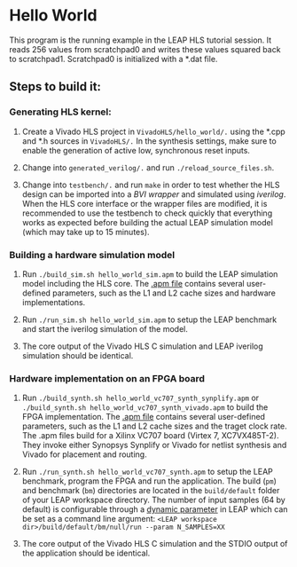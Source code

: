 Hello World
=============

This program is the running example in the LEAP HLS tutorial session. It reads 256 values from scratchpad0 and writes these values squared back to scratchpad1. Scratchpad0 is initialized with a *.dat file.

Steps to build it:
-------------

### Generating HLS kernel:

1) Create a Vivado HLS project in `VivadoHLS/hello_world/.` using the *.cpp and *.h sources in `VivadoHLS/.` In the synthesis settings, make sure to enable the generation of active low, synchronous reset inputs.

2) Change into `generated_verilog/.` and run `./reload_source_files.sh`.

3) Change into `testbench/.` and run `make` in order to test whether the HLS design can be imported into a *BVI wrapper* and simulated using *iverilog*. When the HLS core interface or the wrapper files are modified, it is recommended to use the testbench to check quickly that everything works as expected before building the actual LEAP simulation model (which may take up to 15 minutes).

### Building a hardware simulation model

1) Run `./build_sim.sh hello_world_sim.apm` to build the LEAP simulation model including the HLS core. The [.apm file](https://github.com/AWB-Tools/awb/wiki//Apm-file) contains several user-defined parameters, such as the L1 and L2 cache sizes and hardware implementations.

2) Run `./run_sim.sh hello_world_sim.apm` to setup the LEAP benchmark and start the iverilog simulation of the model.

3) The core output of the Vivado HLS C simulation and LEAP iverilog simulation should be identical.

### Hardware implementation on an FPGA board

1) Run `./build_synth.sh hello_world_vc707_synth_synplify.apm` or `./build_synth.sh hello_world_vc707_synth_vivado.apm` to build the FPGA implementation. The [.apm file](https://github.com/AWB-Tools/awb/wiki//Apm-file) contains several user-defined parameters, such as the L1 and L2 cache sizes and the traget clock rate. The .apm files build for a Xilinx VC707 board (Virtex 7, XC7VX485T-2). They invoke either Synopsys Synplify or Vivado for netlist synthesis and Vivado for placement and routing.

2) Run `./run_synth.sh hello_world_vc707_synth.apm` to setup the LEAP benchmark, program the FPGA and run the application. The build (`pm`) and benchmark (`bm`) directories are located in the `build/default` folder of your LEAP workspace directory. The number of input samples (64 by default) is configurable through a [dynamic parameter](https://github.com/LEAP-FPGA/leap-documentation/wiki/Dynamic-parameters) in LEAP which can be set as a command line argument: `<LEAP workspace dir>/build/default/bm/null/run --param N_SAMPLES=XX`

3) The core output of the Vivado HLS C simulation and the STDIO output of the application should be identical.

